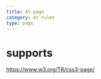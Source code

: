 ```yaml
---
title: At-page
category: At-rules
type: page
---
```


# supports

<https://www.w3.org/TR/css3-page/>
